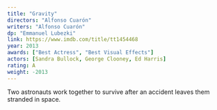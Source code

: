 ```yaml
---
title: "Gravity"
directors: "Alfonso Cuarón"
writers: "Alfonso Cuarón"
dp: "Emmanuel Lubezki"
link: https://www.imdb.com/title/tt1454468
year: 2013
awards: ["Best Actress", "Best Visual Effects"]
actors: [Sandra Bullock, George Clooney, Ed Harris]
rating: A
weight: -2013
---
```

Two astronauts work together to survive after an accident leaves them stranded in space.
